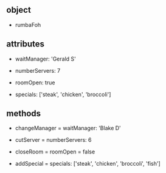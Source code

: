 ## object

* rumbaFoh

## attributes

* waitManager: 'Gerald S'

* numberServers: 7

* roomOpen: true

* specials: ['steak', 'chicken', 'broccoli']

## methods

* changeManager = waitManager: 'Blake D'

* cutServer = numberServers: 6

* closeRoom = roomOpen = false

* addSpecial = specials: ['steak', 'chicken', 'broccoli', 'fish']
